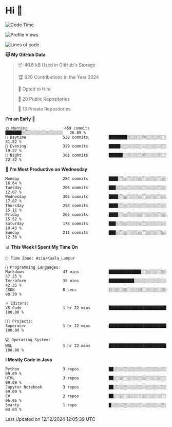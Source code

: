 <h1>Hi 👋</h1>

<!--START_SECTION:waka-->
![Code Time](http://img.shields.io/badge/Code%20Time-803%20hrs%2022%20mins-blue)

![Profile Views](http://img.shields.io/badge/Profile%20Views-1-blue)

![Lines of code](https://img.shields.io/badge/From%20Hello%20World%20I%27ve%20Written-1.3%20million%20lines%20of%20code-blue)

**🐱 My GitHub Data** 

> 📦 46.6 kB Used in GitHub's Storage 
 > 
> 🏆 620 Contributions in the Year 2024
 > 
> 💼 Opted to Hire
 > 
> 📜 28 Public Repositories 
 > 
> 🔑 13 Private Repositories 
 > 
**I'm an Early 🐤** 

```text
🌞 Morning                459 commits         ███████░░░░░░░░░░░░░░░░░░   26.89 % 
🌆 Daytime                538 commits         ████████░░░░░░░░░░░░░░░░░   31.52 % 
🌃 Evening                329 commits         █████░░░░░░░░░░░░░░░░░░░░   19.27 % 
🌙 Night                  381 commits         ██████░░░░░░░░░░░░░░░░░░░   22.32 % 
```
📅 **I'm Most Productive on Wednesday** 

```text
Monday                   284 commits         ████░░░░░░░░░░░░░░░░░░░░░   16.64 % 
Tuesday                  206 commits         ███░░░░░░░░░░░░░░░░░░░░░░   12.07 % 
Wednesday                305 commits         ████░░░░░░░░░░░░░░░░░░░░░   17.87 % 
Thursday                 258 commits         ████░░░░░░░░░░░░░░░░░░░░░   15.11 % 
Friday                   265 commits         ████░░░░░░░░░░░░░░░░░░░░░   15.52 % 
Saturday                 178 commits         ███░░░░░░░░░░░░░░░░░░░░░░   10.43 % 
Sunday                   211 commits         ███░░░░░░░░░░░░░░░░░░░░░░   12.36 % 
```


📊 **This Week I Spent My Time On** 

```text
🕑︎ Time Zone: Asia/Kuala_Lumpur

💬 Programming Languages: 
Markdown                 47 mins             ██████████████░░░░░░░░░░░   57.25 % 
Terraform                35 mins             ███████████░░░░░░░░░░░░░░   42.35 % 
JSON                     0 secs              ░░░░░░░░░░░░░░░░░░░░░░░░░   00.39 % 

🔥 Editors: 
VS Code                  1 hr 22 mins        █████████████████████████   100.00 % 

🐱‍💻 Projects: 
Superuser                1 hr 22 mins        █████████████████████████   100.00 % 

💻 Operating System: 
WSL                      1 hr 22 mins        █████████████████████████   100.00 % 
```

**I Mostly Code in Java** 

```text
Python                   3 repos             ██░░░░░░░░░░░░░░░░░░░░░░░   09.09 % 
HTML                     3 repos             ██░░░░░░░░░░░░░░░░░░░░░░░   09.09 % 
Jupyter Notebook         3 repos             ██░░░░░░░░░░░░░░░░░░░░░░░   09.09 % 
C#                       2 repos             ██░░░░░░░░░░░░░░░░░░░░░░░   06.06 % 
Smarty                   1 repo              █░░░░░░░░░░░░░░░░░░░░░░░░   03.03 % 
```




 Last Updated on 12/12/2024 12:05:39 UTC
<!--END_SECTION:waka-->
